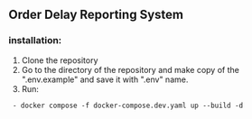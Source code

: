 ## Order Delay Reporting System
### installation:
1. Clone the repository
2. Go to the directory of the repository and make copy of the ".env.example" and save it with ".env" name.   
3. Run:
```
 - docker compose -f docker-compose.dev.yaml up --build -d
```

